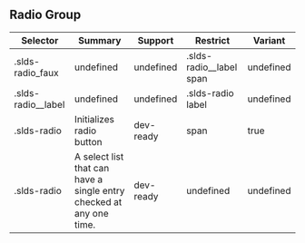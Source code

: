 

## Radio Group

| Selector | Summary | Support | Restrict | Variant |
|-------|-------|-------|-------|-------|
| .slds-radio_faux | undefined | undefined | .slds-radio__label span | undefined |
| .slds-radio__label | undefined | undefined | .slds-radio label | undefined |
| .slds-radio | Initializes radio button | dev-ready | span | true |
| .slds-radio | A select list that can have a single entry checked at any one time. | dev-ready | undefined | undefined |